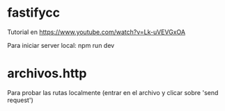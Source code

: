 # fastifycc

Tutorial en https://www.youtube.com/watch?v=Lk-uVEVGxOA

Para iniciar server local: npm run dev

# archivos.http
Para probar las rutas localmente (entrar en el archivo y clicar sobre 'send request')